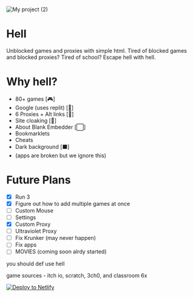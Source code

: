 
![My project (2)](https://github.com/D3ch/hell/assets/106717421/9f1397a8-77e9-4fad-8c60-c45d54f91070)



# Hell
Unblocked games and proxies with simple html.
Tired of blocked games and blocked proxies? Tired of school? Escape hell with hell. 


# Why hell?

- 80+ games [🎮]
- Google (uses replit) [🔎]
- 6 Proxies + Alt links [🔎]
- Site cloaking [🙈]
- About Blank Embedder [⬜]
- Bookmarklets 
- Cheats
- Dark background [⬛]
- (apps are broken but we ignore this)

# Future Plans
- [x] Run 3
- [x] Figure out how to add multiple games at once
- [ ] Custom Mouse
- [ ] Settings
- [x] Custom Proxy
- [ ] Ultraviolet Proxy
- [ ] Fix Krunker (may never happen)
- [ ] Fix apps
- [ ] MOVIES (coming soon alrdy started)

you should def use hell

game sources - itch io, scratch, 3ch0, and classroom 6x


[![Deploy to Netlify](https://www.netlify.com/img/deploy/button.svg)](https://app.netlify.com/start/deploy?repository=https://github.com/d3ch/hell)

